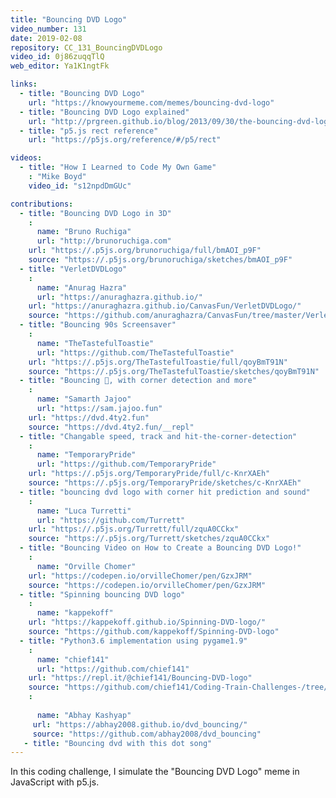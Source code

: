 ```yaml
---
title: "Bouncing DVD Logo"
video_number: 131
date: 2019-02-08
repository: CC_131_BouncingDVDLogo
video_id: 0j86zuqqTlQ
web_editor: Ya1K1ngtFk

links:
  - title: "Bouncing DVD Logo"
    url: "https://knowyourmeme.com/memes/bouncing-dvd-logo"
  - title: "Bouncing DVD Logo explained"
    url: "http://prgreen.github.io/blog/2013/09/30/the-bouncing-dvd-logo-explained/"
  - title: "p5.js rect reference"
    url: "https://p5js.org/reference/#/p5/rect"

videos:
  - title: "How I Learned to Code My Own Game"
    : "Mike Boyd"
    video_id: "s12npdDmGUc"

contributions:
  - title: "Bouncing DVD Logo in 3D"
    :
      name: "Bruno Ruchiga"
      url: "http://brunoruchiga.com"
    url: "https://.p5js.org/brunoruchiga/full/bmAOI_p9F"
    source: "https://.p5js.org/brunoruchiga/sketches/bmAOI_p9F"
  - title: "VerletDVDLogo"
    :
      name: "Anurag Hazra"
      url: "https://anuraghazra.github.io/"
    url: "https://anuraghazra.github.io/CanvasFun/VerletDVDLogo/"
    source: "https://github.com/anuraghazra/CanvasFun/tree/master/VerletDVDLogo"
  - title: "Bouncing 90s Screensaver"
    :
      name: "TheTastefulToastie"
      url: "https://github.com/TheTastefulToastie"
    url: "https://.p5js.org/TheTastefulToastie/full/qoyBmT91N"
    source: "https://.p5js.org/TheTastefulToastie/sketches/qoyBmT91N"
  - title: "Bouncing 📀, with corner detection and more"
    :
      name: "Samarth Jajoo"
      url: "https://sam.jajoo.fun"
    url: "https://dvd.4ty2.fun"
    source: "https://dvd.4ty2.fun/__repl"
  - title: "Changable speed, track and hit-the-corner-detection"
    :
      name: "TemporaryPride"
      url: "https://github.com/TemporaryPride"
    url: "https://.p5js.org/TemporaryPride/full/c-KnrXAEh"
    source: "https://.p5js.org/TemporaryPride/sketches/c-KnrXAEh"
  - title: "bouncing dvd logo with corner hit prediction and sound"
    :
      name: "Luca Turretti"
      url: "https://github.com/Turrett"
    url: "https://.p5js.org/Turrett/full/zquA0CCkx"
    source: "https://.p5js.org/Turrett/sketches/zquA0CCkx"
  - title: "Bouncing Video on How to Create a Bouncing DVD Logo!"
    :
      name: "Orville Chomer"
    url: "https://codepen.io/orvilleChomer/pen/GzxJRM"
    source: "https://codepen.io/orvilleChomer/pen/GzxJRM"
  - title: "Spinning bouncing DVD logo"
    :
      name: "kappekoff"
    url: "https://kappekoff.github.io/Spinning-DVD-logo/"
    source: "https://github.com/kappekoff/Spinning-DVD-logo"
  - title: "Python3.6 implementation using pygame1.9"
    :
      name: "chief141"
      url: "https://github.com/chief141"
    url: "https://repl.it/@chief141/Bouncing-DVD-logo"
    source: "https://github.com/chief141/Coding-Train-Challenges-/tree/master/Bouncing-DVD-logo"
    :
    
      name: "Abhay Kashyap"
     url: "https://abhay2008.github.io/dvd_bouncing/"
     source: "https://github.com/abhay2008/dvd_bouncing"
   - title: "Bouncing dvd with this dot song"
---
```


In this coding challenge, I simulate the "Bouncing DVD Logo" meme in JavaScript with p5.js.

